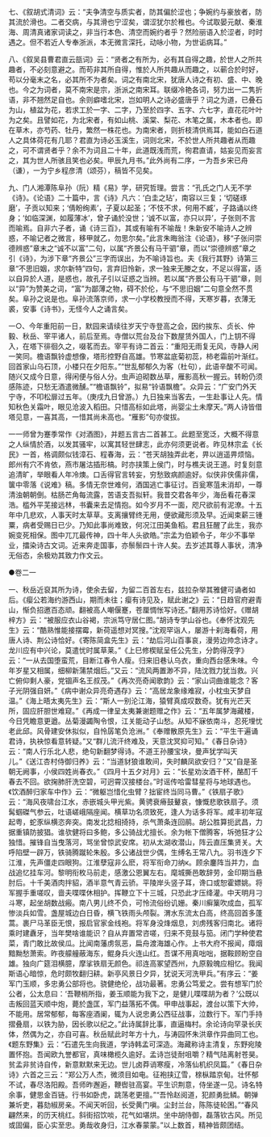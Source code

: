 <!-- { "loadSidebar": true } -->
七、《叙胡式清词》云：“夫争清空与质实者，防其偏於涩也；争婉约与豪放者，防其流於滑也。二者交病，与其滑也宁涩矣，谓涩犹尔於稚也。今试取晏元献、秦淮海、周清真诸家词读之，非当行本色、清空而婉约者乎？然险丽语入於涩者，时时遇之。但不若近人专奉浙派，本无微言深托，动咏小物，为世诟病耳。”

八、《叙吴县曹君直云瓿词》云：“贤者之有所为，必有其自得之趣，於世人之所共趣者，不必刻意避之。而苟非其所自得，惟於人所共趣从而趣之，以蕲合於时好，苟以分毫末之名，必其所不为者矣。词之有南北宋，犹唐人诗之有初、盛、中、晚也。今之为词者，莫不南宋是宗，浙派之南宋耳。联缀冷艳各词，努力出一二隽折语，非不翘然足自也。余则癖嗜北宋，岂如明人之诗必盛唐乎？词之为道，已叠石为山，植盆为花，若求工於一字、二字，乃至於四字、五字、六七字，直花花叶叶为之矣。且譬如花，为北宋者，有如山桃、溪棠、梨花、木笔之属，木本者也。即在草木，亦芍药、牡丹，繁然一株花也。为南宋者，则折枝清供焉耳，能如白石道人之具体荷花有几耶？君直为诗必玉溪生，词则北宋，不於世人所共趣者从而趣之，可不谓贤者乎？余不为词且二十年，此道既浅而荒，徇君直请，姑妄见而妄言之，其为世人所骇且笑也必矣。甲辰九月书。”此外尚有二序，一为吾乡宋已舟（谦），一为宁乡程彦清（颂芬），稿皆不见矣。

九、门人湘潭陈阜孙（阮）精《易》学，研究哲理。尝言：“孔氏之门人无不学《诗》。《论语》二十篇中，言《诗》凡六：‘白圭之玷’，南容以三复；‘切磋琢磨’，子贡以知来；‘倩盼绚素’，子夏以起圣；‘不忮不求，何用不臧’，子路诵以终身；‘如临深渊，如履薄冰’，曾子诵於没世；‘诚不以富，亦只以异’，子张则不言而喻焉。自非六子者，诵《诗三百》，其或有喻有不喻哉！朱新安不喻诗人之辨惑，不喻记者之微言，移甲就乙，勿思尔矣。”此言朱晦翁注《论语》，移“子张问崇德辨惑”章末之“诚不以富”二句，以属“齐景公有马干驷”章，而以“崇德辨惑”章之引《诗》，为涉下章“齐景公”三字而误出，为不喻诗旨也。夫《我行其野》诗第三章“不思旧姻，求尔新特”四句，言弃旧怜新，求一独来无媵之女，不足以得富，适以自异於人道，是惑也，故孔子引以证惑之当辨。若以属“齐景公有马干驷”章，则以“异”为赞美之词，“富”为鄙薄之物，碍不於伦，与“不思旧姻”二句意全然不贯矣。阜孙之说是也。阜孙流落京师，求一小学校教授而不得，天寒岁暮，衣薄无裘，安事《诗书》，无怪今人之诵言矣。

一○、今年重阳前一日，默园来请续往岁天宁寺登高之会，因约挨东、贞长、仲毅、秋岳、宰平诸人，前后至焉。寺僧以荒台及台下数屋赁外国人，门上钥不得入，在塔下徘徊久之，啜茗而去。宰平有诗二首云：“重阳无雨复无风，寺静人闲一笑同。檐语飘铃虚想像，塔形控野自高雄。节寒盆底菊初蕊，柿老霜前叶渐红。回首家山乌石顶，小楼只在夕阳东。”“世乱郁郁久为客（杜句），此语辛酸不可闻。随兴又成今日意，得闲便与俗人分。虫声迫砌数丛草，雁影高秋一握云。转盼仍须感陈迹，只愁无酒遣微醺。”“檐语飘铃”，拟易“铃语飘檐”。众异云：“广安门外天宁寺，不叩松扉过五年。（庚戌九日曾游。）九日独来当客去，一生赴事让人先。情知秋色关霜叶，眼见沧波入稻田。只惜高标如此塔，尚婴尘土未摩天。”两人诗皆借塔见意，一喜其高，一惜其尚未高也。“雁影”句亦俊拔。

一一师曾为蹇季常作《对酒图》，并题五言古二首甚工。此题至宽泛，大概不得意之人纵情於酒，以发其骚牢，以寓其轻世肆志，此亦何须更说者。昨见林宗孟《长民》一首，格调颇似钱漳石、程春海，云：“苍天胡独弄此老，畀以逍遥畀烦恼。郎州有穴不肯依，燕市屠沽插形槁。时亦挟策上侯门，时与樵夫说王道。时复刻意追清旷，举眼看人年冷燠。口舌得官言转妄，穷愁致病颜逾好。似侠非侠儒非儒，箧中零落《说难》稿。多情无奈世难何，酒国逃亡事征讨。百瓮寒菹未消却，一尊清浊朝朝倒。枯肠芒角每流露，苦语支吾拟轩。我昔交君各年少，海岳看花春深浩。槛外平芜接远林，书囊来去足情抱。如今岁月不一面，咫尺欲前有泥潦。十五年中几悲欢，人事天时太草草。支离攘臂终无用，便欲藏形须及早。近闻束薪三锺粟，病者受赐日已少。乃知此事尚难致，何况江田美鱼稻。君且狂醒了此生，我亦婉变死相保。图中兀兀最传神，四十年人头欲皓。”宗孟为伯颖令子，年少不事举业，擂染诗古文词。近来奔走国事，亦鬃鬃四十许人矣。去岁述其尊人事状，清净无俗态，余极劝其致力作文云。

●卷二一

一、秋岳近裒其所为诗，使余去留，为留二百首左右，兹拉杂举其雅健可诵者如后。《瘿公若海约游西山，期而未往；瘿有诗见及，赋此谢之》云：“日趋官府避青山，惭负招邀百态顽。翻被高人嘲偃蹇，苍厘惆怅写诗还。”翻用苏诗恰好。《赠胡梓方》云：“被服应衣山谷褐，宗派笃守居仁图。”胡诗专学山谷也。《奉怀沈观先生》云：“酷熟惟能接摆霉，新荷遥想对冥搜。”沈观罕诣人，屡游十刹海看荷，用唐人诗、荆公诗恰好。《寄陈简盒先生》云：“劫后河山百事哀，漫劳边帅念诗才。龙川应有中兴论，莫遣忧时属草莱。”《上巳修楔赋呈任公先生，分韵得茂字》云：“一从去国堕蛮荒，目断江春令人瘦。归来旧巷认乌衣，重向西台感朱味。今年岁星又相属，细柳新蒲禁烟后。”又云：“流风两置渺不异，陆沈戮力犹当救。兴亡俯仰剩人豪，党锢声名王叔茂。”《再次亮奇闻歌韵》云：“家山词曲谁能念？客子光阴强自妍。”《病中谢众异亮奇遇存》云：“高居龙象缘难寂，小枕虫天梦自温。”《海上晤太夷先生》云：“斯人一别沦江海，猿臂真成叹数奇。犹有光芒天所，固应肝胆世难窥。”《再成一律呈太夷兼谢题赠之作》云：“五年属梦海藏楼，今日凭瞻意更遒。丛菊漫蠲陶令恨，江关能动子山愁。从知不寐依南斗，忍死埋忧老此邱。风骨建安休拟似，自怜孱笔负沧洲。”《奉赠散原先生》云：“平生干遍诵君诗，执袂惊看意转疑。”又“群儿流汗终难及，天意沈冥抑可知。”《春日杂诗》云：“南人行乐北人悲，绝句新翻梦得诗。不道王孙腰宝块，曼声犹学叫天儿。”《送江杏村侍御归养》云：“当道豺狼谁敢间，失时麟凤欲安归？”又“自是圣朝无阙事，小侯四姓尚春衣。”《四月十五夕对月》云：“长星劝汝酒干杯，酪酊千春去不回。欲掬肺肝洗空碧，可迥霄汉接楼台。”时谣传哈雷彗星将与地球遇也。《饮酒醉归家车中作》云：“微躯岂惜化虫臂？拙宦终当同马曹。”《铁扇子歌》云：“海风夜啸台江水，赤嵌城头甲光紫。黄骋衰瘠鼓鼙哀，慷慨悲歌铁扇子。须髯蝈磔气参云，吐语嵯峨隔座闻。横草功名须致死，逢人为话多将军。咸丰初年寇起粤，蛇豕纵横恣奔突。南发北捻相掎持，杀气萧条连回鹃。胡公胜算扼武昌，力据重镇防披猖。谁欤健将曰多鲍，多公骑战尤擅长。余为帐下僧腾客，坼弛狂才公独惜。摧锋自当曳落河，骂坐曾惊武安席。初从太湖收潜山，阵云直压集贤关。大呼陷壁一辟万，铁骑腾蹴轮朱殷。多公诸战世少偶，生缚名王常八九。羽书连夕下江淮，先声僵走四眼狗。江淮孽寇非么麽，将军衔命刀纳к。顾余鏖阵当并力，血战追忆挂车河。黎明衔枚马前走，感激公恩翼左右。麾城撕邑敢辞劳，金印期当悬肘后。十千美酒肉拌貂，酒半意气青云骄。平陵岸头竖子耳，谗口或恕霍嫖姚。将军握手重嗟叹，啬夫喋喋休相护。挥鞭立下十三城，只恐此才压绛灌。中天明月刁斗寒，起坐胡数战瘢。南八男儿终不负，可怜流俗纷讥姗。秦川癣篥吹成血，孤军惨淡兵如雪。盏屋城边白日昏，横飞铁雨头颅裂。渭水东流太白高，终高回首多蓬蒿。裹尸马革臣无恨，报启官家金线袍。将军身没烽烟息，刘虏残客归南北。诸将乘时建纛牙，当年樊啥谁能识？自从弃置常咨嗟，归来不竞鼓与笳。闭门学种使君菜，青门敢比故侯瓜。比闻南藩虏氛恶，扁舟渡海雄心作。上书大府不报闻，瘴烟黯黝愁萧索。昨夜艨艟蔽海东，鲲身兵火连山红。吾谋不用真咄咄，据鞍顾盼空自雄。独向广筵泪横臆，摩挲铁扇无颜色。祁连高冢望西州，九原毅魄应相忆。我闻斯语心暗惊，危时颇牧翻归耕。新亭风景日夕异，犹说天河洗甲兵。”有序云：“姜军门玉顺，多忠勇公部将也。骁健绝伦，战功最著。忠勇公笃爱之。尝有想军门於公者，公太息曰：‘吾鞭梢所指，姜玉顺能为我下之，是健儿喋喋胡为者？’公既以击叛回蓝天顺中炮，薨於盏匡，军门益落拓不偶。甲申战事起，渡台以策下大帅，不能用。居常郁郁，每客座酒阑，辄为人说忠勇公西征战事，泣数行下。军门手持摺叠扇，以铁为胁，因长歌以纪之。”此诗属辞比事，直逼梅村。余论诗向罕录长庆体，然偶为之，亦自可喜。秋岳赋此时年方十九，与涛园怀朱洪章作异曲同工也。《题东野集》云：“石遣先生向我道，学诗韩孟可深造。海藏称诗主清复，东野宛陵置怀抱。吾闻欧九誉都官，真味橄榄久逾好。孟诗岂徒耐咀嚼？精气陆离射苍昊。贫孟非贫诗自传，新意默默来无边。世儿卤莽诮寒瘦，冷落仙机织凤篇。”《春日杂诗》六首之三云：“郑公万人杰，微须目如电。征袍挟辽雪，榇枞踏京甸。壮怀郁不试，春尽洛阳殿。吾师昨邂逅，鞭辔驻高宴。平生识荆意，侍坐遂一见。诗名特余事，健思金百链。行书如卧虎，跳荡老更擅。”“吾怜赵阅道，犯颜勇批鳞。朝弹兼圻吏，暮劾椒房亲。不闻天听回，长受黄门嗔。尘封兰台，陈陈徒轮困。”“春风翩然来，的历天桃红。斜街招饮啖，花气如堪烘。坐中胡侍御，磊落钦古风。所见或固偏，臣心实至忠。勇哉收身归，江水春蒙蒙。”以上数首，精神皆颇团结。

